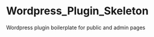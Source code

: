 Wordpress_Plugin_Skeleton
=========================

Wordpress plugin boilerplate for public and admin pages
